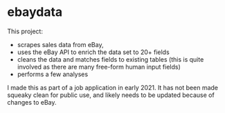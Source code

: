 # ebaydata
This project:
- scrapes sales data from eBay,
- uses the eBay API to enrich the data set to 20+ fields 
- cleans the data and matches fields to existing tables (this is quite involved as there are many free-form human input fields)
- performs a few analyses

I made this as part of a job application in early 2021. It has not been made squeaky clean for public use, and likely needs to be updated because of changes to eBay.
